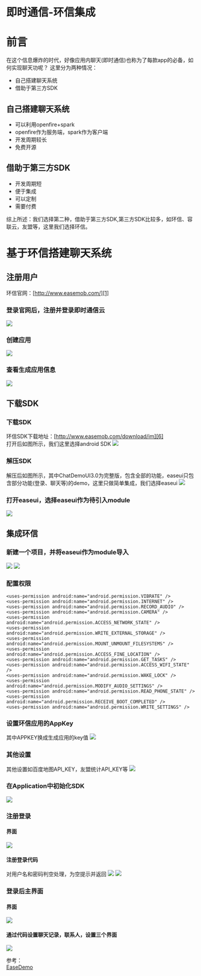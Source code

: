 # 即时通信-环信集成

# 前言
在这个信息爆炸的时代，好像应用内聊天(即时通信)也称为了每款app的必备，如何实现聊天功呢？ 
这里分为两种情况： 
 
- 自己搭建聊天系统
- 借助于第三方SDK

 
## 自己搭建聊天系统
- 可以利用openfire+spark
- openfire作为服务端，spark作为客户端
- 开发周期较长
- 免费开源

## 借助于第三方SDK

- 开发周期短
- 便于集成
- 可以定制
- 需要付费

综上所述：我们选择第二种，借助于第三方SDK,第三方SDK比较多，如环信、容联云，友盟等，这里我们选择环信。
<!--more-->

# 基于环信搭建聊天系统

## 注册用户
环信官网：[http://www.easemob.com/][1]
### 登录官网后，注册并登录即时通信云
![][2]
### 创建应用
![][3]
### 查看生成应用信息
![][4]
## 下载SDK  

### 下载SDK
环信SDK下载地址：[http://www.easemob.com/download/im][6]      
打开后如图所示，我们这里选择android SDK
![][5]
### 解压SDK 
解压后如图所示，其中ChatDemoUI3.0为完整版，包含全部的功能，easeui只包含部分功能(登录、聊天等)的demo，这里只做简单集成，我们选择easeui 
![][7]
### 打开easeui，选择easeui作为待引入module 
![][8]
## 集成环信
### 新建一个项目，并将easeui作为module导入
![][9]
![][10]
### 配置权限

	<uses-permission android:name="android.permission.VIBRATE" />
    <uses-permission android:name="android.permission.INTERNET" />
    <uses-permission android:name="android.permission.RECORD_AUDIO" />
    <uses-permission android:name="android.permission.CAMERA" />
    <uses-permission android:name="android.permission.ACCESS_NETWORK_STATE" />
    <uses-permission android:name="android.permission.WRITE_EXTERNAL_STORAGE" />
    <uses-permission android:name="android.permission.MOUNT_UNMOUNT_FILESYSTEMS" />
    <uses-permission android:name="android.permission.ACCESS_FINE_LOCATION" />
    <uses-permission android:name="android.permission.GET_TASKS" />
    <uses-permission android:name="android.permission.ACCESS_WIFI_STATE" />
    <uses-permission android:name="android.permission.WAKE_LOCK" />
    <uses-permission android:name="android.permission.MODIFY_AUDIO_SETTINGS" />
    <uses-permission android:name="android.permission.READ_PHONE_STATE" />
    <uses-permission android:name="android.permission.RECEIVE_BOOT_COMPLETED" />
    <uses-permission android:name="android.permission.WRITE_SETTINGS" />

### 设置环信应用的AppKey
其中APPKEY换成生成应用的key值 
![][11]
### 其他设置
其他设置如百度地图API_KEY，友盟统计API_KEY等
![][12]
### 在Application中初始化SDK
![][13]
### 注册登录
#### 界面 
![][14]
#### 注册登录代码
对用户名和密码判空处理，为空提示并返回
![][15]
![][16]
### 登录后主界面 
#### 界面 
![][17]
#### 通过代码设置聊天记录，联系人，设置三个界面
![][18]

参考：   
[EaseDemo][19]


[1]: http://www.easemob.com/
[2]: http://p1nn82utg.bkt.clouddn.com/huanxin-login.png
[3]: http://p1nn82utg.bkt.clouddn.com/huanxin-new-app.png
[4]: http://p1nn82utg.bkt.clouddn.com/huanxin-key.png
[5]: http://p1nn82utg.bkt.clouddn.com/huanxin-sdk-download.png
[6]: http://www.easemob.com/download/im
[7]: http://p1nn82utg.bkt.clouddn.com/huanxin-jieya.png
[8]: http://p1nn82utg.bkt.clouddn.com/huanxin-easeui-lib.png
[9]: http://p1nn82utg.bkt.clouddn.com/huanxin-easeui-module.png
[10]: http://p1nn82utg.bkt.clouddn.com/app-easeui-include.png
[11]: http://p1nn82utg.bkt.clouddn.com/huanxin-meta-value.png
[12]: http://p1nn82utg.bkt.clouddn.com/huanxin-umeng.png
[13]: http://p1nn82utg.bkt.clouddn.com/huanxin-sdk-init.png
[14]: http://p1nn82utg.bkt.clouddn.com/huanxin-regist-login.png
[15]: http://p1nn82utg.bkt.clouddn.com/huanxin-regist.png
[16]: http://p1nn82utg.bkt.clouddn.com/huanxin-code-login.png
[17]: http://p1nn82utg.bkt.clouddn.com/huanxin-main.png
[18]: http://p1nn82utg.bkt.clouddn.com/huanxin-main-content.png
[19]: https://github.com/PGzxc/EaseDemo/tree/445d40e0da00330d66ddba067c7f06f66c650c50
